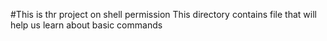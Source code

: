 #This is thr project on shell permission
This directory contains file that will help us learn about basic commands
